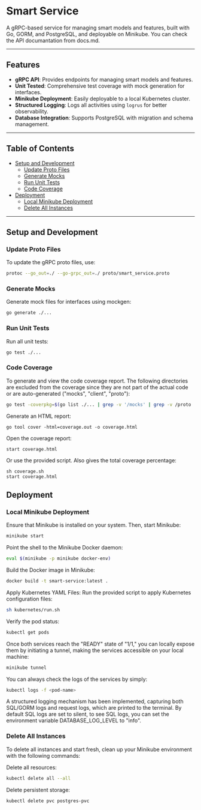 # **Smart Service**

A gRPC-based service for managing smart models and features, built with Go, GORM, and PostgreSQL, and deployable on Minikube. You can check the API documantation from docs.md.

---

## **Features**

- **gRPC API**: Provides endpoints for managing smart models and features.
- **Unit Tested**: Comprehensive test coverage with mock generation for interfaces.
- **Minikube Deployment**: Easily deployable to a local Kubernetes cluster.
- **Structured Logging**: Logs all activities using `logrus` for better observability.
- **Database Integration**: Supports PostgreSQL with migration and schema management.

---

## **Table of Contents**

- [Setup and Development](#setup-and-development)
  - [Update Proto Files](#update-proto-files)
  - [Generate Mocks](#generate-mocks)
  - [Run Unit Tests](#run-unit-tests)
  - [Code Coverage](#code-coverage)
- [Deployment](#deployment)
  - [Local Minikube Deployment](#minikube-deployment)
  - [Delete All Instances](#delete-all-instances)

---

## **Setup and Development**

### **Update Proto Files**

To update the gRPC proto files, use:

```bash
protoc --go_out=./ --go-grpc_out=./ proto/smart_service.proto
```

### **Generate Mocks**

Generate mock files for interfaces using mockgen:

```bash
go generate ./...
```

### **Run Unit Tests**

Run all unit tests:

```bash
go test ./...
```

### **Code Coverage**

To generate and view the code coverage report. The following directories are excluded from the coverage since they are not part of the actual code or are auto-generated ("mocks", "client", "proto"):

```bash
go test -coverpkg=$(go list ./... | grep -v '/mocks' | grep -v /proto | grep -v /client) -coverprofile=coverage.out ./...
```

Generate an HTML report:

```
go tool cover -html=coverage.out -o coverage.html
```

Open the coverage report:

```
start coverage.html
```

Or use the provided script. Also gives the total coverage percentage:

```
sh coverage.sh
start coverage.html
```

## **Deployment**

### **Local Minikube Deployment**

Ensure that Minikube is installed on your system. Then, start Minikube:

```bash
minikube start
```

Point the shell to the Minikube Docker daemon:

```bash
eval $(minikube -p minikube docker-env)
```

Build the Docker image in Minikube:

```bash
docker build -t smart-service:latest .
```

Apply Kubernetes YAML Files: Run the provided script to apply Kubernetes configuration files:

```bash
sh kubernetes/run.sh
```

Verify the pod status:

```bash
kubectl get pods
```

Once both services reach the "READY" state of "1/1," you can locally expose them by initiating a tunnel, making the services accessible on your local machine:

```bash
minikube tunnel
```

You can always check the logs of the services by simply:

```bash
kubectl logs -f <pod-name>
```

A structured logging mechanism has been implemented, capturing both SQL/GORM logs and request logs, which are printed to the terminal. By default SQL logs are set to silent, to see SQL logs, you can set the environment variable DATABASE_LOG_LEVEL to "info".

### **Delete All Instances**

To delete all instances and start fresh, clean up your Minikube environment with the following commands:

Delete all resources:

```bash
kubectl delete all --all
```

Delete persistent storage:

```bash
kubectl delete pvc postgres-pvc
```
